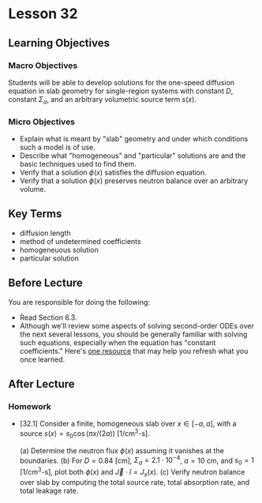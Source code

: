# Lesson 32

## Learning Objectives

### Macro Objectives

Students will be able to develop solutions for the one-speed diffusion equation in slab geometry for 
single-region systems with constant $D$, constant $\Sigma_a$, and an arbitrary volumetric source term $s(x)$.

### Micro Objectives

 - Explain what is meant by "slab" geometry and under which conditions such a model is of use.
 - Describe what "homogeneous" and "particular" solutions are and the basic techniques used to find them.
 - Verify that a solution $\phi(x)$ satisfies the diffusion equation.
 - Verify that a solution $\phi(x)$ preserves neutron balance over an arbitrary volume.

## Key Terms

 - diffusion length
 - method of undetermined coefficients
 - homogeneuous solution
 - particular solution
  

## Before Lecture

You are responsible for doing the following:

  - Read Section 6.3.
  - Although we'll review some aspects of solving second-order ODEs over the next several lessons, you
    should be generally familiar with solving such equations, especially when the equation has 
    "constant coefficients."  Here's [one resource](https://tutorial.math.lamar.edu/Classes/DE/IntroSecondOrder.aspx)
    that may help you refresh what you once learned.
    
 

## After Lecture

### Homework

  - [32.1] Consider a finite, homogeneous slab over $x \in [-a, a]$, with a 
    source $s(x) = s_0 \cos(\pi x / (2a))$ [1/cm$^3$-s].  

    (a) Determine the neutron flux $\phi(x)$ assuming it vanishes at the boundaries.
    (b) For $D = 0.84$ [cm], $\Sigma_a = 2.1\cdot 10^{-4}$, 
        $a = 10$ cm, and $s_0 = 1$ [1/cm$^3$-s], plot
        both $\phi(x)$ and $\vec{J}\cdot \hat{i} = J_x(x)$.
    (c) Verify neutron balance over slab by computing the 
        total source rate, total absorption rate, and total
        leakage rate.


